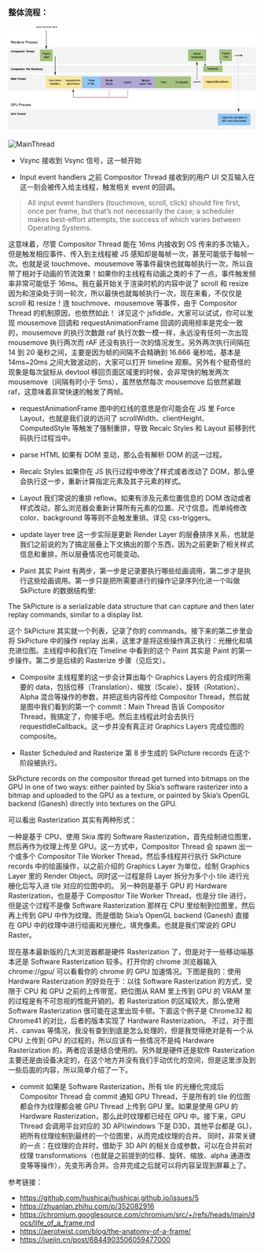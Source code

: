 ### 整体流程：

![RenderProcess](./RenderProcess.png)

![MainThread]('./MainThread.png')

- Vsync 接收到 Vsync 信号，这一帧开始
  
- Input event handlers 之前 Compositor Thread 接收到的用户 UI 交互输入在这一刻会被传入给主线程，触发相关 event 的回调。
  
 > All input event handlers (touchmove, scroll, click) should fire first, once per frame, but that’s not necessarily the case; a scheduler makes best-effort attempts, the success of which varies between Operating Systems.
  
 这意味着，尽管 Compositor Thread 能在 16ms 内接收到 OS 传来的多次输入，但是触发相应事件、传入到主线程被 JS 感知却是每帧一次，甚至可能低于每帧一次。也就是说 touchmove、mousemove 等事件最快也就每帧执行一次，所以自带了相对于动画的节流效果！如果你的主线程有动画之类的卡了一点，事件触发频率非常可能低于 16ms。我在最开始关于渲染时机的内容中说了 scroll 和 resize 因为和渲染处于同一轮次，所以最快也就每帧执行一次，现在来看，不仅仅是 scroll 和 resize！连 touchmove、mousemove 等事件，由于 Compositor Thread 的机制原因，也依然如此！ 详见这个 jsfiddle，大家可以试试，你可以发现 mousemove 回调和 requestAnimationFrame 回调的调用频率是完全一致的，mousemove 的执行次数跟 raf 执行次数一模一样，永远没有任何一次出现 mousemove 执行两次而 rAF 还没有执行一次的情况发生。另外两次执行间隔在 14 到 20 毫秒之间，主要是因为帧的间隔不会精确到 16.666 毫秒哈，基本是 14ms~20ms 之间大致波动的，大家可以打开 timeline 观察。另外有个挺奇怪的现象是每次鼠标从 devtool 移回页面区域里的时候，会非常快的触发两次 mousemove（间隔有时小于 5ms），虽然依然每次 mousemove 后依然紧跟 raf，这意味着非常快速的触发了两帧。
  
- requestAnimationFrame 图中的红线的意思是你可能会在 JS 里 Force Layout，也就是我们说的访问了 scrollWidth、clientHeight、ComputedStyle 等触发了强制重排，导致 Recalc Styles 和 Layout 前移到代码执行过程当中。
- parse HTML 如果有 DOM 变动，那么会有解析 DOM 的这一过程。
- Recalc Styles 如果你在 JS 执行过程中修改了样式或者改动了 DOM，那么便会执行这一步，重新计算指定元素及其子元素的样式。
- Layout 我们常说的重排 reflow。如果有涉及元素位置信息的 DOM 改动或者样式改动，那么浏览器会重新计算所有元素的位置、尺寸信息。而单纯修改 color、background 等等则不会触发重排。详见 css-triggers。
- update layer tree 这一步实际是更新 Render Layer 的层叠排序关系，也就是我们之前说的为了搞定层叠上下文搞出的那个东西，因为之前更新了相关样式信息和重排，所以层叠情况也可能变动。
  
- Paint 其实 Paint 有两步，第一步是记录要执行哪些绘画调用，第二步才是执行这些绘画调用。第一步只是把所需要进行的操作记录序列化进一个叫做 SkPicture 的数据结构里:
  
 The SkPicture is a serializable data structure that can capture and then later replay commands, similar to a display list.
  
 这个 SkPicture 其实就一个列表，记录了你的 commands。接下来的第二步里会将 SkPicture 中的操作 replay 出来，这里才是将这些操作真正执行：光栅化和填充进位图。主线程中和我们在 Timeline 中看到的这个 Paint 其实是 Paint 的第一步操作。第二步是后续的 Rasterize 步骤（见后文）。
  
 - Composite 主线程里的这一步会计算出每个 Graphics Layers 的合成时所需要的 data，包括位移（Translation）、缩放（Scale）、旋转（Rotation）、Alpha 混合等操作的参数，并把这些内容传给 Compositor Thread，然后就是图中我们看到的第一个 commit：Main Thread 告诉 Compositor Thread，我搞定了，你接手吧。然后主线程此时会去执行 requestIdleCallback。这一步并没有真正对 Graphics
Layers 完成位图的 composite。
  
- Raster Scheduled and Rasterize 第 8 步生成的 SkPicture records 在这个阶段被执行。
  
 SkPicture records on the compositor thread get turned into bitmaps on the GPU in one of two ways: either painted by Skia’s software rasterizer into a bitmap and uploaded to the GPU as a texture, or painted by Skia’s OpenGL backend
(Ganesh) directly into textures on the GPU.
  
 可以看出 Rasterization 其实有两种形式：
  
 一种是基于 CPU、使用 Skia 库的 Software Rasterization，首先绘制进位图里，然后再作为纹理上传至 GPU。这一方式中，Compositor Thread 会 spawn 出一个或多个 Compositor Tile Worker Thread，然后多线程并行执行 SkPicture records 中的绘画操作，以之前介绍的 Graphics Layer 为单位，绘制 Graphics Layer 里的 Render Object。同时这一过程是将 Layer 拆分为多个小 tile 进行光栅化后写入进 tile 对应的位图中的。
另一种则是基于 GPU 的 Hardware Rasterization，也是基于 Compositor Tile Worker Thread，也是分 tile 进行，但是这个过程不是像 Software Rasterization 那样在 CPU 里绘制到位图里，然后再上传到 GPU 中作为纹理。而是借助 Skia’s OpenGL backend (Ganesh) 直接在 GPU 中的纹理中进行绘画和光栅化，填充像素。也就是我们常说的 GPU Raster。
  
 现在基本最新版的几大浏览器都是硬件 Rasterization 了，但是对于一些移动端基本还是 Software Rasterization 较多。打开你的 chrome 浏览器输入 chrome://gpu/ 可以看看你的 chrome 的 GPU 加速情况。下图是我的：使用 Hardware Rasterization 的好处在于：以往 Software Rasterization 的方式，受限于 CPU 和 GPU 之前的上传带宽，把位图从 RAM 里上传到 GPU 的 VRAM 里的过程是有不可忽视的性能开销的。若 Rasterization 的区域较大，那么使用 Software Rasterization 很可能在这里出现卡顿。下面这个例子是 Chrome32 和 Chrome41 的对比，后者的版本实现了 Hardware
Rasterization。 不过，对于图片、canvas 等情况，我没有查到到底是怎么处理的，但是我觉得绝对是有一个从 CPU 上传到 GPU 的过程的，所以应该有一些情况不是纯 Hardware Rasterization 的，两者应该是结合使用的。另外就是硬件还是软件 Rasterization 主要还是由设备决定的，在这个地方并没有我们手动优化的空间，但是这里涉及到一些后面的内容，所以简单介绍了一下。
  
  
 - commit 如果是 Software Rasterization，所有 tile 的光栅化完成后 Compositor Thread 会 commit 通知 GPU Thread，于是所有的 tile 的位图都会作为纹理都会被 GPU Thread 上传到 GPU 里。如果是使用 GPU 的 Hardware Rasterization，那么此时纹理都已经在 GPU 中。接下来，GPU Thread 会调用平台对应的 3D API(windows 下是 D3D，其他平台都是 GL)，把所有纹理绘制到最终的一个位图里，从而完成纹理的合并。 同时，非常关键的一点：在纹理的合并时，借助于 3D API 的相关合成参数，可以在合并前对纹理 transformations（也就是之前提到的位移、旋转、缩放、alpha 通道改变等等操作），先变形再合并。合并完成之后就可以将内容呈现到屏幕上了。

参考链接：

- https://github.com/hushicai/hushicai.github.io/issues/5
- https://zhuanlan.zhihu.com/p/352082916
- https://chromium.googlesource.com/chromium/src/+/refs/heads/main/docs/life_of_a_frame.md
- https://aerotwist.com/blog/the-anatomy-of-a-frame/
- https://juejin.cn/post/6844903506059477000
